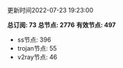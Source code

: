 更新时间2022-07-23 19:23:00

**总订阅: 73**
**总节点: 2776**
**有效节点: 497**
- ss节点: 396
- trojan节点: 55
- v2ray节点: 46
